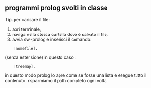 
## programmi prolog svolti in classe

<p>
Tip.	
per caricare il file:
</p>
<ol>
	<li> apri terminale, </li>
	<li> naviga nella stessa cartella dove è salvato il file, </li>
	<li>avvia swi-prolog e inserisci il comando: </li>
</ol>

		[nomefile].

<p>		
(senza estensione)  
in questo caso :
</p>		

		[treemap].
		
<p>
in questo modo prolog lo apre come se fosse una lista e esegue tutto il contenuto.
risparmiamo il path completo ogni volta.
</p>
